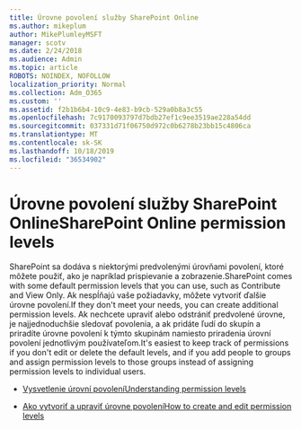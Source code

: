 ```yaml
---
title: Úrovne povolení služby SharePoint Online
ms.author: mikeplum
author: MikePlumleyMSFT
manager: scotv
ms.date: 2/24/2018
ms.audience: Admin
ms.topic: article
ROBOTS: NOINDEX, NOFOLLOW
localization_priority: Normal
ms.collection: Adm_O365
ms.custom: ''
ms.assetid: f2b1b6b4-10c9-4e83-b9cb-529a0b8a3c55
ms.openlocfilehash: 7c9170093797d7bdb27ef1c9ee3519ae228a54dd
ms.sourcegitcommit: 037331d71f06750d972c0b6278b23bb15c4806ca
ms.translationtype: MT
ms.contentlocale: sk-SK
ms.lasthandoff: 10/18/2019
ms.locfileid: "36534902"
---
```

# <a name="sharepoint-online-permission-levels"></a><span data-ttu-id="d22a3-102">Úrovne povolení služby SharePoint Online</span><span class="sxs-lookup"><span data-stu-id="d22a3-102">SharePoint Online permission levels</span></span>

<span data-ttu-id="d22a3-103">SharePoint sa dodáva s niektorými predvolenými úrovňami povolení, ktoré môžete použiť, ako je napríklad prispievanie a zobrazenie.</span><span class="sxs-lookup"><span data-stu-id="d22a3-103">SharePoint comes with some default permission levels that you can use, such as Contribute and View Only.</span></span> <span data-ttu-id="d22a3-104">Ak nespĺňajú vaše požiadavky, môžete vytvoriť ďalšie úrovne povolení.</span><span class="sxs-lookup"><span data-stu-id="d22a3-104">If they don't meet your needs, you can create additional permission levels.</span></span> <span data-ttu-id="d22a3-105">Ak nechcete upraviť alebo odstrániť predvolené úrovne, je najjednoduchšie sledovať povolenia, a ak pridáte ľudí do skupín a priradíte úrovne povolení k týmto skupinám namiesto priradenia úrovní povolení jednotlivým používateľom.</span><span class="sxs-lookup"><span data-stu-id="d22a3-105">It's easiest to keep track of permissions if you don't edit or delete the default levels, and if you add people to groups and assign permission levels to those groups instead of assigning permission levels to individual users.</span></span>
  
- [<span data-ttu-id="d22a3-106">Vysvetlenie úrovní povolení</span><span class="sxs-lookup"><span data-stu-id="d22a3-106">Understanding permission levels</span></span>](https://go.microsoft.com/fwlink/?linkid=867071)
    
- [<span data-ttu-id="d22a3-107">Ako vytvoriť a upraviť úrovne povolení</span><span class="sxs-lookup"><span data-stu-id="d22a3-107">How to create and edit permission levels</span></span>](https://go.microsoft.com/fwlink/?linkid=867072)
    

